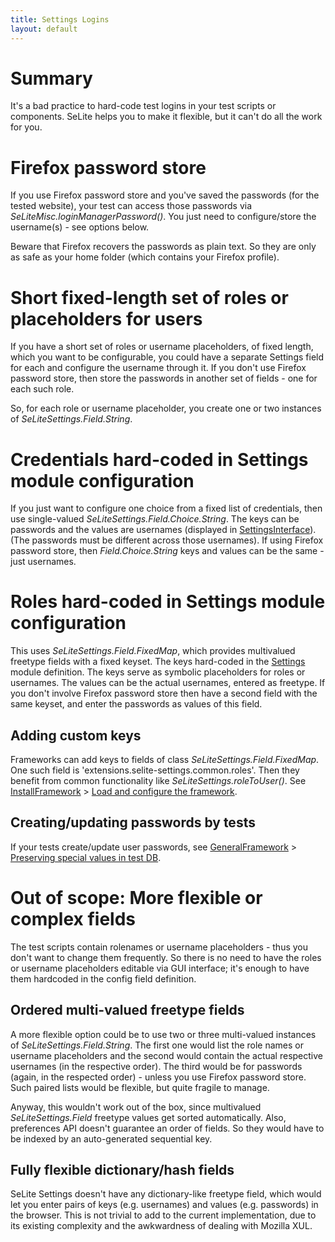 ```yaml
---
title: Settings Logins
layout: default
---
```



# Summary #
It's a bad practice to hard-code test logins in your test scripts or components. SeLite helps you to make it flexible, but it can't do all the work for you.

# Firefox password store #
If you use Firefox password store and you've saved the passwords (for the tested website), your test can access those passwords via _SeLiteMisc.loginManagerPassword()_. You just need to configure/store the username(s) - see options below.

Beware that Firefox recovers the passwords as plain text. So they are only as safe as your home folder (which contains your Firefox profile).

# Short fixed-length set of roles or placeholders for users #
If you have a short set of roles or username placeholders, of fixed length, which you want to be configurable, you could have a separate Settings field for each and configure the username through it. If you don't use Firefox password store, then store the passwords in another set of fields - one for each such role.

So, for each role or username placeholder, you create one or two instances of _SeLiteSettings.Field.String_.

# Credentials hard-coded in Settings module configuration #
If you just want to configure one choice from a fixed list of credentials, then use single-valued _SeLiteSettings.Field.Choice.String_. The keys can be passwords and the values are usernames (displayed in [SettingsInterface](SettingsInterface)). (The passwords must be different across those usernames). If using Firefox password store, then _Field.Choice.String_ keys and values can be the same - just usernames.

# Roles hard-coded in Settings module configuration #
This uses _SeLiteSettings.Field.FixedMap_, which provides multivalued freetype fields with a fixed keyset. The keys hard-coded in the [Settings](Settings) module definition. The keys serve as symbolic placeholders for roles or usernames. The values can be the actual usernames, entered as freetype. If you don't involve Firefox password store then have a second field with the same keyset, and enter the passwords as values of this field.

## Adding custom keys ##
Frameworks can add keys to fields of class _SeLiteSettings.Field.FixedMap_. One such field is 'extensions.selite-settings.common.roles'. Then they benefit from common functionality like _SeLiteSettings.roleToUser()_. See [InstallFramework](InstallFramework) > [Load and configure the framework](InstallFramework#load-and-configure-the-framework).

## Creating/updating passwords by tests ##
If your tests create/update user passwords, see [GeneralFramework](GeneralFramework) > [Preserving special values in test DB](GeneralFramework#preserving-special-values-in-test-db).

# Out of scope: More flexible or complex fields #
The test scripts contain rolenames or username placeholders - thus you don't want to change them frequently. So there is no need to have the roles or username placeholders editable via GUI interface; it's enough to have them hardcoded in the config field definition.

## Ordered multi-valued freetype fields ##
A more flexible option could be to use two or three multi-valued instances of _SeLiteSettings.Field.String_. The first one would list the role names or username placeholders and the second would contain the actual respective usernames (in the respective order). The third would be for passwords (again, in the respected order) - unless you use Firefox password store. Such paired lists would be flexible, but quite fragile to manage.

Anyway, this wouldn't work out of the box, since multivalued _SeLiteSettings.Field_ freetype values get sorted automatically. Also, preferences API doesn't guarantee an order of fields. So they would have to be indexed by an auto-generated sequential key.

## Fully flexible dictionary/hash fields ##
SeLite Settings doesn't have any dictionary-like freetype field, which would let you enter pairs of keys (e.g. usernames) and values (e.g. passwords) in the browser. This is not trivial to add to the current implementation, due to its existing complexity and the awkwardness of dealing with Mozilla XUL.